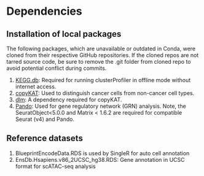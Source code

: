 
# Dependencies
## Installation of local packages
The following packages, which are unavailable or outdated in Conda, were cloned from their respective GitHub repositories. If the cloned repos are not tarred source code, be sure to remove the .git folder from cloned repo to avoid potential conflict during commits.  

1. [KEGG.db](https://github.com/YuLab-SMU/createKEGGdb/tree/master): Required for running clusterProfiler in offline mode without internet access.
2. [copyKAT](https://github.com/navinlabcode/copykat): Used to distinguish cancer cells from non-cancer cell types.
3. [dlm](https://cran.r-project.org/web/packages/dlm/index.html): A dependency required for copyKAT.
4. [Pando](https://github.com/quadbio/Pando): Used for gene regulatory network (GRN) analysis. Note, the SeuratObject<5.0.0 and Matrix < 1.6.2 are required for compatible Seurat (v4) and Pando. 


## Reference datasets
1. BlueprintEncodeData.RDS is used by SingleR for auto cell annotation
2. EnsDb.Hsapiens.v86_2UCSC_hg38.RDS: Gene annotation in UCSC format for scATAC-seq analysis
